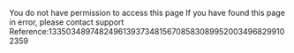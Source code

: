 You do not have permission to access this page If you have found this page in error, please contact support Reference:1335034897482496139373481567085830899520034968299102359